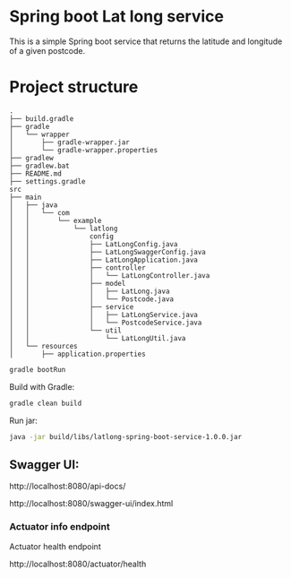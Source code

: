 # Spring boot Lat long service

This is a simple Spring boot service that returns the latitude and longitude of a given postcode.

# Project structure
```angular2html
.
├── build.gradle
├── gradle
│   └── wrapper
│       ├── gradle-wrapper.jar
│       └── gradle-wrapper.properties
├── gradlew
├── gradlew.bat
├── README.md
├── settings.gradle
src
├── main
│   ├── java
│   │   └── com
│   │       └── example
│   │           └── latlong
│   │               config
│   │               ├── LatLongConfig.java
│   │               ├── LatLongSwaggerConfig.java
│   │               ├── LatLongApplication.java
│   │               ├── controller
│   │               │   └── LatLongController.java
│   │               ├── model
│   │               │   ├── LatLong.java
│   │               │   └── Postcode.java
│   │               ├── service
│   │               │   ├── LatLongService.java
│   │               │   └── PostcodeService.java
│   │               └── util
│   │                   └── LatLongUtil.java
│   └── resources
│       ├── application.properties
```


```bash
gradle bootRun
```

Build with Gradle:

```bash
gradle clean build
```
Run jar:

```bash
java -jar build/libs/latlong-spring-boot-service-1.0.0.jar
```

## Swagger UI:

http://localhost:8080/api-docs/

http://localhost:8080/swagger-ui/index.html


### Actuator info endpoint

Actuator health endpoint

http://localhost:8080/actuator/health

